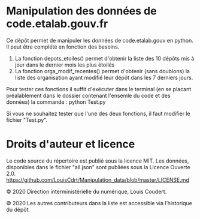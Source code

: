 # Manipulation des données de code.etalab.gouv.fr

Ce dépôt permet de manipuler les données de code.etalab.gouv en python. Il peut être complété en fonction des besoins.

1) La fonction depots_etoiles() permet d'obtenir la liste des 10 dépôts mis à jour dans le dernier mois les plus étoilés
2) La fonction orga_modif_recentes() permet d'obtenir (sans doublons) la liste des organisation ayant modifié leur dépôt dans les 7 derniers jours.

Pour tester ces fonctions il suffit d'exécuter dans le terminal (en se placant préalablement dans le dossier contenant l'ensemle du code et des données) la commande : python Test.py

Si vous ne souhaitez tester que l'une des deux fonctions, il faut modifier le fichier "Test.py".


# Droits d'auteur et licence

Le code source du répertoire est publié sous la licence MIT. Les données, disponibles dans le fichier "all.json" sont publiées sous la Licence Ouverte 2.0.
https://github.com/LouisCdrt/Manipulation_data/blob/master/LICENSE.md

© 2020 Direction interministérielle du numérique, Louis Coudert.

© 2020 Les autres contributeurs dans la liste est accessible via l’historique du dépôt.
